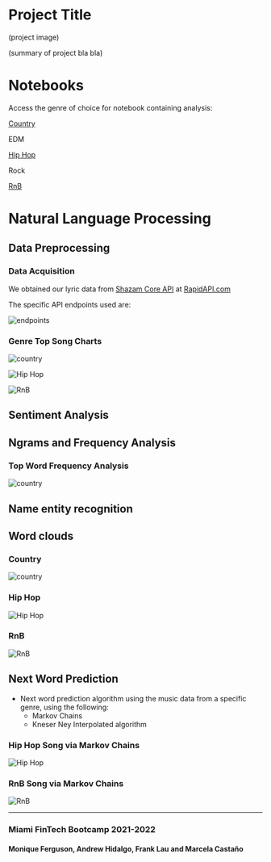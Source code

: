 # Project Title

(project image)

(summary of project bla bla)


# Notebooks

Access the genre of choice for notebook containing analysis:

[Country](country_nb/country_data.ipynb)

EDM

[Hip Hop](Monique_data/hiphopraplyrics.ipynb)

Rock

[RnB](Monique_data/rnblyrics.ipynb)

# Natural Language Processing

## Data Preprocessing

### Data Acquisition

We obtained our lyric data from [Shazam Core API](https://rapidapi.com/tipsters/api/shazam-core/) at [RapidAPI.com](https://rapidapi.com/hub)

The specific API endpoints used are:

![endpoints](endpoints_shazam_api.png)


### Genre Top Song Charts

![country](country_nb/images/top_artists_country.png)

![Hip Hop](Monique_data/Images/hiphoprap_topcharts.png)

![RnB](Monique_data/Images/rnb_topcharts.png)


## Sentiment Analysis

## Ngrams and Frequency Analysis

### Top Word Frequency Analysis

![country](country_nb/images/top_words_country.png)


## Name entity recognition


## Word clouds

### Country

![country](country_nb/images/country.png)

### Hip Hop

![Hip Hop](Monique_data/Images/hiphopboom.png)

### RnB

![RnB](Monique_data/Images/rnbart.png)


## Next Word Prediction

- Next word prediction algorithm using the music data from a specific genre, using the following:
    - Markov Chains
    - Kneser Ney Interpolated algorithm
    
### Hip Hop Song via Markov Chains
![Hip Hop](Monique_data/Images/hiphoprap_song.gif)

### RnB Song via Markov Chains
![RnB](Monique_data/Images/rnb_song.png)

---

### Miami FinTech Bootcamp 2021-2022

#### Monique Ferguson, Andrew Hidalgo, Frank Lau and Marcela Castaño